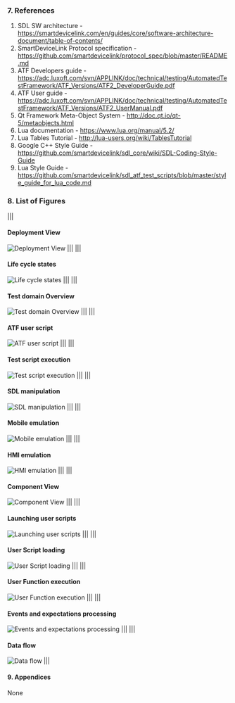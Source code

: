 ### 7.  References

1. SDL SW architecture - <https://smartdevicelink.com/en/guides/core/software-architecture-document/table-of-contents/>
2. SmartDeviceLink Protocol specification - <https://github.com/smartdevicelink/protocol_spec/blob/master/README.md>
3. ATF Developers guide - <https://adc.luxoft.com/svn/APPLINK/doc/technical/testing/AutomatedTestFramework/ATF_Versions/ATF2_DeveloperGuide.pdf>
4. ATF User guide - <https://adc.luxoft.com/svn/APPLINK/doc/technical/testing/AutomatedTestFramework/ATF_Versions/ATF2_UserManual.pdf>
5. Qt Framework Meta-Object System - <http://doc.qt.io/qt-5/metaobjects.html>
7. Lua documentation - <https://www.lua.org/manual/5.2/>
8. Lua Tables Tutorial - <http://lua-users.org/wiki/TablesTutorial>
9. Google C++ Style Guide -<https://github.com/smartdevicelink/sdl_core/wiki/SDL-Coding-Style-Guide>
10. Lua Style Guide - <https://github.com/smartdevicelink/sdl_atf_test_scripts/blob/master/style_guide_for_lua_code.md>


### 8.  List of Figures

|||
#### Deployment View
![Deployment View](../Deployment%20View/assets/deployment.svg)
|||
|||
#### Life cycle states
![Life cycle states](../Process%20State%20View/assets/process_states.svg)
|||
|||
#### Test domain Overview
![Test domain Overview](../Use%20Case%20View/assets/1_domain_overview.svg)
|||
|||
#### ATF user script
![ATF user script](../Use%20Case%20View/assets/2_automation_test_activities.svg)
|||
|||
#### Test script execution
![Test script execution](../Use%20Case%20View/assets/3_test_script_exec.svg)
|||
|||
#### SDL manipulation
![SDL manipulation](../Use%20Case%20View/assets/4_manipulations_sdl.svg)
|||
|||
#### Mobile emulation
![Mobile emulation](../Use%20Case%20View/assets/5_manipulations_mob.svg)
|||
|||
#### HMI emulation
![HMI emulation](../Use%20Case%20View/assets/6_manipulations_hmi.svg)
|||
|||
#### Component View
![Component View](../Components%20View/assets/components.svg)
|||
|||
#### Launching user scripts
![Launching user scripts](../Component%20Interaction%20View/assets/atf_execution.svg)
|||
|||
#### User Script loading
![User Script loading](../Component%20Interaction%20View/assets/user_script_loading.svg)
|||
|||
#### User Function execution
![User Function execution](../Component%20Interaction%20View/assets/user_function_exec.svg)
|||
|||
#### Events and expectations processing
![Events and expectations processing](../Component%20Interaction%20View/assets/expectations.svg)
|||
|||
#### Data flow
![Data flow](../Data%20View/assets/data_flow.svg)
|||


#### 9.  Appendices

None
